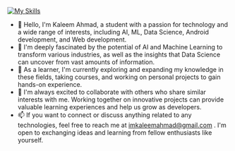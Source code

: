 [![My Skills](https://skillicons.dev/icons?i=js,html,css,wasm,py,r,kotlin,java,nodejs,react,c,cpp,photoshop,ruby,tensorflow)](https://skillicons.dev)
  
- 👋 Hello, I'm Kaleem Ahmad, a student with a passion for technology and a wide range of interests, including AI, ML, Data Science, Android development, and Web development.
- 👀 I'm deeply fascinated by the potential of AI and Machine Learning to transform various industries, as well as the insights that Data Science can uncover from vast amounts of information.
- 🌱 As a learner, I'm currently exploring and expanding my knowledge in these fields, taking courses, and working on personal projects to gain hands-on experience.
- 💞️ I'm always excited to collaborate with others who share similar interests with me. Working together on innovative projects can provide valuable learning experiences and help us grow as developers.
- 📫 If you want to connect or discuss anything related to any technologies, feel free to reach me at [imkaleemahmad@gmail.com](mailto:imkaleemahmad@gmail.com)
. I'm open to exchanging ideas and learning from fellow enthusiasts like yourself.
